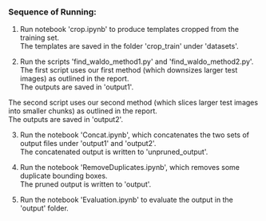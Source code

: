 ### Sequence of Running:   

1. Run notebook 'crop.ipynb' to produce templates cropped from the training set.    
The templates are saved in the folder 'crop_train' under 'datasets'.   
   
2. Run the scripts 'find_waldo_method1.py' and 'find_waldo_method2.py'.    
The first script uses our first method (which downsizes larger test images) as outlined in the report.    
The outputs are saved in 'output1'.   
     
The second script uses our second method (which slices larger test images into smaller chunks) as outlined in the report.    
The outputs are saved in 'output2'.      
   
3. Run the notebook 'Concat.ipynb', which concatenates the two sets of output files under 'output1' and 'output2'.     
The concatenated output is written to 'unpruned_output'.    
   
4. Run the notebook 'RemoveDuplicates.ipynb', which removes some duplicate bounding boxes.     
The pruned output is written to 'output'.    
   
5. Run the notebook 'Evaluation.ipynb' to evaluate the output in the 'output' folder.      
      
	  
	  
	  


